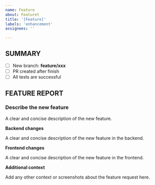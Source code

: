 ```yaml
---
name: Feature
about: Featuret
title: '[Feature]'
labels: 'enhancement'
assignees: ''

---
```


## SUMMARY
* [ ] New branch: **feature/xxx**
* [ ] PR created after finish
* [ ] All tests are successful

## FEATURE REPORT


### Describe the new feature
A clear and concise description of the new feature.

**Backend changes**

A clear and concise description of the new feature in the backend.

**Frontend changes**

A clear and concise description of the new feature in the frontend.

**Additional context**

Add any other context or screenshots about the feature request here.
